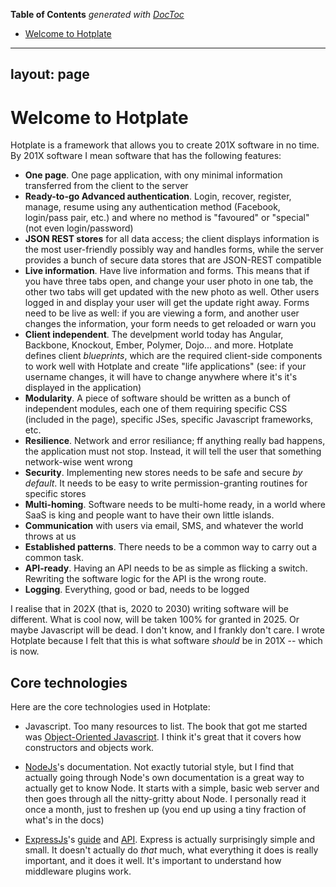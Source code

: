 <!-- START doctoc generated TOC please keep comment here to allow auto update -->
<!-- DON'T EDIT THIS SECTION, INSTEAD RE-RUN doctoc TO UPDATE -->
**Table of Contents**  *generated with [DocToc](https://github.com/thlorenz/doctoc)*

- [Welcome to Hotplate](#welcome-to-hotplate)

<!-- END doctoc generated TOC please keep comment here to allow auto update -->

---
layout: page
---

Welcome to Hotplate
===================

Hotplate is a framework that allows you to create 201X software in no time.
By 201X software I mean software that has the following features:

* **One page**. One page application, with ony minimal information transferred from the client to the server
* **Ready-to-go Advanced authentication**. Login, recover, register, manage, resume using any authentication method (Facebook, login/pass pair, etc.) and where no method is "favoured" or "special" (not even login/password)
* **JSON REST stores** for all data access; the client displays information is the most user-friendly possibly way and handles forms, while the server  provides a bunch of secure data stores that are JSON-REST compatible
* **Live information**. Have live information and forms. This means that if you have three tabs open, and change your user photo in one tab, the other two tabs will get updated with the new photo as well. Other users logged in and display your user will get the update right away. Forms need to be live as well: if you are viewing a form, and another user changes the information, your form needs to get reloaded or warn you
* **Client independent**. The develpment world today has Angular, Backbone, Knockout, Ember, Polymer, Dojo... and more. Hotplate defines client _blueprints_, which are the required client-side components to work well with Hotplate and create "life applications" (see: if your username changes, it will have to change anywhere where it's it's displayed in the application)
* **Modularity**. A piece of software should be written as a bunch of independent modules, each one of them requiring specific CSS (included in the page), specific JSes, specific Javascript frameworks, etc.
* **Resilience**. Network and error resiliance; ff anything really bad happens, the application must not stop. Instead, it will tell the user that something network-wise went wrong
* **Security**. Implementing new stores needs to be safe and secure _by default_. It needs to be easy to write permission-granting routines for specific stores
* **Multi-homing**. Software needs to be multi-home ready, in a world where SaaS is king and people want to have their own little islands.
* **Communication** with users via email, SMS,  and whatever the world throws at us
* **Established patterns**. There needs to be a common way to carry out a common task.
* **API-ready**. Having an API needs to be as simple as flicking a switch. Rewriting the software logic for the API is the wrong route.
* **Logging**. Everything, good or bad, needs to be logged

I realise that in 202X (that is, 2020 to 2030) writing software will be different. What is cool now, will be taken 100% for granted in 2025. Or maybe Javascript will be dead. I don't know, and I frankly don't care. I wrote Hotplate because I felt that this is what software _should_ be in 201X -- which is now.

## Core technologies

Here are the core technologies used in Hotplate:

* Javascript. Too many resources to list. The book that got me started was [Object-Oriented Javascript](http://www.amazon.com/dp/1847194141). I think it's great that it covers how constructors and objects work.

* [NodeJs](http://nodejs.org/api/all.html)'s documentation. Not exactly tutorial style, but I find that actually going through Node's own documentation is a great way to actually get to know Node. It starts with a simple, basic web server and then goes through all the nitty-gritty about Node. I personally read it once a month, just to freshen up (you end up using a tiny fraction of what's in the docs)

* [ExpressJs](http://expressjs.com/)'s [guide](http://expressjs.com/guide.html) and [API](http://expressjs.com/api.html). Express is actually surprisingly simple and small. It doesn't actually do *that* much, what everything it does is really important, and it does it well. It's important to understand how middleware plugins work.

